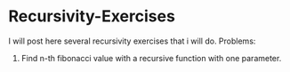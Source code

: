 # Recursivity-Exercises
I will post here several recursivity exercises that i will do.
Problems:
1) Find n-th fibonacci value with a recursive function with one parameter.
